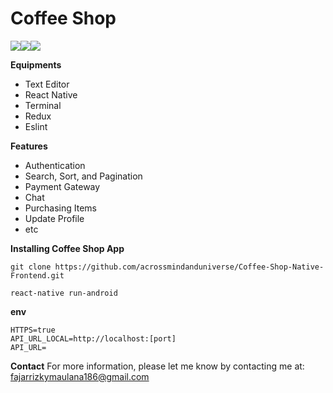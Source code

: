 # Coffee Shop

![](https://i.imgur.com/tcLohDc.png)![](https://i.imgur.com/MtPbrxd.png)![](https://i.imgur.com/RTyo8VI.png)



**Equipments**
* Text Editor
* React Native
* Terminal
* Redux
* Eslint

**Features**
* Authentication
* Search, Sort, and Pagination
* Payment Gateway
* Chat
* Purchasing Items
* Update Profile
* etc

**Installing Coffee Shop App**
```
git clone https://github.com/acrossmindanduniverse/Coffee-Shop-Native-Frontend.git

react-native run-android
```

**env**
```
HTTPS=true
API_URL_LOCAL=http://localhost:[port]
API_URL=
```

**Contact**
For more information, please let me know by contacting me at: fajarrizkymaulana186@gmail.com
